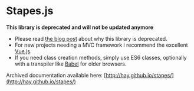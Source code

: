 # Stapes.js

**This library is deprecated and will not be updated anymore**
* Please read [the blog post](https://www.haykranen.nl/2016/07/05/stapes/) about why this library is deprecated.
* For new projects needing a MVC framework i recommend the excellent [Vue.js](https://vuejs.org/).
* If you need class creation methods, simply use ES6 classes, optionally with a transpiler like [Babel](https://babeljs.io/) for older browsers.

Archived documentation available here:
[http://hay.github.io/stapes/](http://hay.github.io/stapes/)
